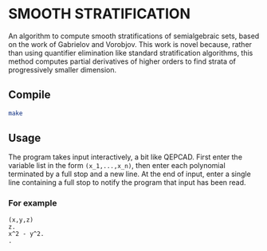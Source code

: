 # SMOOTH STRATIFICATION

An algorithm to compute smooth stratifications of semialgebraic sets, based on the work of Gabrielov and Vorobjov. This
work is novel because, rather than using quantifier elimination like standard stratification algorithms, this method
computes partial derivatives of higher orders to find strata of progressively smaller dimension.

## Compile

```bash
make
```

## Usage

The program takes input interactively, a bit like QEPCAD. First enter the variable list in the form `(x_1,...,x_n)`,
then enter each polynomial terminated by a full stop and a new line. At the end of input, enter a single line containing a full stop to notify the
program that input has been read.

### For example
```
(x,y,z)
z.
x^2 - y^2.
.
```
